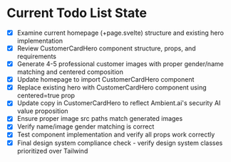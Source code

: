 <!-- DO NOT EDIT - Managed by todo_list tool -->
<!-- Updated: 2025-09-26T05:14:01.437Z -->

# Current Todo List State

- [x] Examine current homepage (+page.svelte) structure and existing hero implementation
- [x] Review CustomerCardHero component structure, props, and requirements
- [x] Generate 4-5 professional customer images with proper gender/name matching and centered composition
- [x] Update homepage to import CustomerCardHero component
- [x] Replace existing hero with CustomerCardHero component using centered=true prop
- [x] Update copy in CustomerCardHero to reflect Ambient.ai's security AI value proposition
- [x] Ensure proper image src paths match generated images
- [x] Verify name/image gender matching is correct
- [x] Test component implementation and verify all props work correctly
- [x] Final design system compliance check - verify design system classes prioritized over Tailwind
